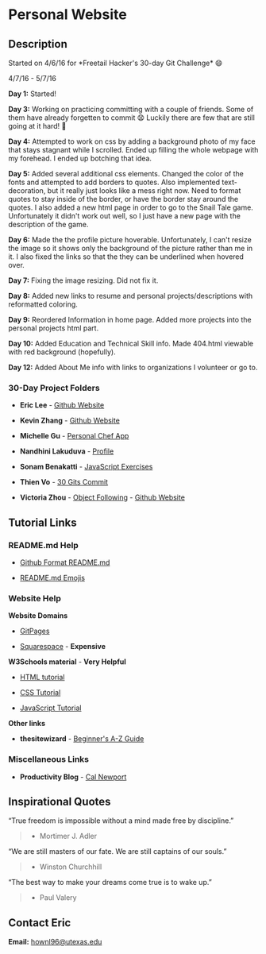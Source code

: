 # Personal Website
## Description
Started on 4/6/16 for \*Freetail Hacker's 30-day Git Challenge\* :smile:

4/7/16 - 5/7/16

**Day 1:** Started!

**Day 3:** Working on practicing committing with a couple of friends. Some of them have already forgetten to commit :anguished: Luckily there are few that are still going at it hard! :grimacing:

**Day 4:** Attempted to work on css by adding a background photo of my face that stays stagnant while I scrolled. Ended up filling the whole webpage with my forehead. I ended up botching that idea.

**Day 5:** Added several additional css elements. Changed the color of the fonts and attempted to add borders to quotes. Also implemented text-decoration, but it really just looks like a mess right now. Need to format quotes to stay inside of the border, or have the border stay around the quotes. I also added a new html page in order to go to the Snail Tale game. Unfortunately it didn't work out well, so I just have a new page with the description of the game.

**Day 6:** Made the the profile picture hoverable. Unfortunately, I can't resize the image so it shows only the background of the picture rather than me in it. I also fixed the links so that the they can be underlined when hovered over.

**Day 7:** Fixing the image resizing. Did not fix it.

**Day 8:** Added new links to resume and personal projects/descriptions with reformatted coloring.

**Day 9:** Reordered Information in home page. Added more projects into the personal projects html part.

**Day 10:** Added Education and Technical Skill info. Made 404.html viewable with red background (hopefully).

**Day 12:** Added About Me info with links to organizations I volunteer or go to.
### 30-Day Project Folders
* **Eric Lee** - [Github Website](https://github.com/theCreedo/theCreedo.github.io)

* **Kevin Zhang** - [Github Website](https://github.com/kevinisninja/kevinisninja.github.io)

* **Michelle Gu** - [Personal Chef App](https://github.com/michelle-gu/personal-chef)

* **Nandhini Lakuduva** - [Profile](https://github.com/nlakuduva)

* **Sonam Benakatti** - [JavaScript Exercises](https://github.com/sonambenakatti/javascript-exercises)

* **Thien Vo** - [30 Gits Commit](https://github.com/jaysonvo97/30GitsCommit)

* **Victoria Zhou** - [Object Following](https://github.com/blacksmithgu/fri_object_following) - [Github Website](https://github.com/vczhou/vczhou.github.io)

## Tutorial Links
### README.md Help
* [Github Format README.md](https://help.github.com/articles/basic-writing-and-formatting-syntax/)

* [README.md Emojis](http://www.emoji-cheat-sheet.com/)

### Website Help

**Website Domains**

* [GitPages](https://pages.github.com)

* [Squarespace](https://www.squarespace.com/) - **Expensive**


**W3Schools material** - **Very Helpful**

* [HTML tutorial](http://www.w3schools.com/html/)

* [CSS Tutorial](http://www.w3schools.com/css/)

* [JavaScript Tutorial](http://www.w3schools.com/js/)


**Other links**

* **thesitewizard** - [Beginner's A-Z Guide](http://www.thesitewizard.com/gettingstarted/startwebsite.shtml)

### Miscellaneous Links
* **Productivity Blog** - [Cal Newport](http://calnewport.com/blog/)

## Inspirational Quotes
“True freedom is impossible without a mind made free by discipline.”
> - Mortimer J. Adler

“We are still masters of our fate. We are still captains of our souls.”
> - Winston Churchhill

“The best way to make your dreams come true is to wake up.”
> - Paul Valery

## Contact Eric
**Email:** hownl96@utexas.edu

